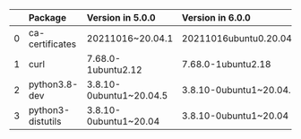 <!-- markdown-link-check-disable -->

|    | Package           | Version in 5.0.0        | Version in 6.0.0        | Status   |
|---:|:------------------|:------------------------|:------------------------|:---------|
|  0 | ca-certificates   | 20211016~20.04.1        | 20211016ubuntu0.20.04.1 | UPDATED  |
|  1 | curl              | 7.68.0-1ubuntu2.12      | 7.68.0-1ubuntu2.18      | UPDATED  |
|  2 | python3.8-dev     | 3.8.10-0ubuntu1~20.04.5 | 3.8.10-0ubuntu1~20.04.7 | UPDATED  |
|  3 | python3-distutils | 3.8.10-0ubuntu1~20.04   | 3.8.10-0ubuntu1~20.04   |          |